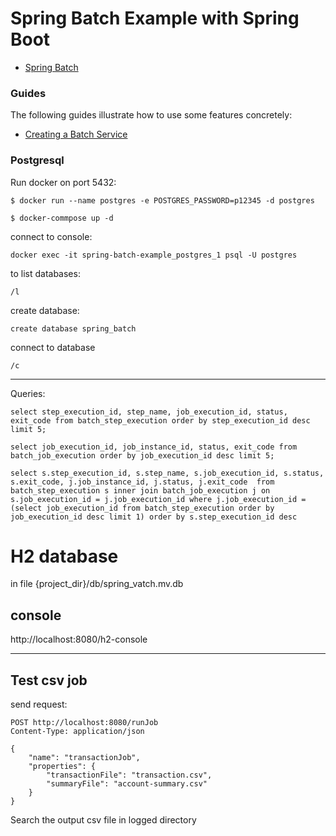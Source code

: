 # Spring Batch Example with Spring Boot

* [Spring Batch](https://docs.spring.io/spring-boot/docs/2.5.1/reference/htmlsingle/#howto-batch-applications)

### Guides
The following guides illustrate how to use some features concretely:

* [Creating a Batch Service](https://spring.io/guides/gs/batch-processing/)

### Postgresql

Run docker on port 5432:

`$ docker run --name postgres -e POSTGRES_PASSWORD=p12345 -d postgres`

`$ docker-commpose up -d`

connect to console:

`docker exec -it spring-batch-example_postgres_1 psql -U postgres`

to list databases:

`/l`

create database:

`create database spring_batch`

connect to database

`/c`

---

Queries:

`select step_execution_id, step_name, job_execution_id, status, exit_code from batch_step_execution order by step_execution_id desc limit 5;`

`select job_execution_id, job_instance_id, status, exit_code from batch_job_execution order by job_execution_id desc limit 5;`

`select s.step_execution_id, s.step_name, s.job_execution_id, s.status, s.exit_code, j.job_instance_id, j.status, j.exit_code 
from batch_step_execution s
inner join batch_job_execution j on s.job_execution_id = j.job_execution_id
where j.job_execution_id = (select job_execution_id from batch_step_execution order by job_execution_id desc limit 1)
order by s.step_execution_id desc`

# H2 database
in file {project_dir}/db/spring_vatch.mv.db

## console
http://localhost:8080/h2-console

---
## Test csv job

send request:

```
POST http://localhost:8080/runJob
Content-Type: application/json

{
    "name": "transactionJob",
    "properties": {
        "transactionFile": "transaction.csv",
        "summaryFile": "account-summary.csv"
    }
}
```

Search the output csv file in logged directory
